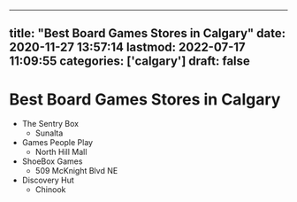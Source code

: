 
---
title: "Best Board Games Stores in Calgary"
date: 2020-11-27 13:57:14
lastmod: 2022-07-17 11:09:55
categories: ['calgary']
draft: false
---


# Best Board Games Stores in Calgary
* The Sentry Box
  * Sunalta
* Games People Play
  * North Hill Mall
* ShoeBox Games
  * 509 McKnight Blvd NE
* Discovery Hut
  * Chinook

<!-- #public #calgary -->

<!-- {BearID:76AEE7DE-880C-4DFE-805D-F9587470AD96-11900-00030C9660171DAF} -->
